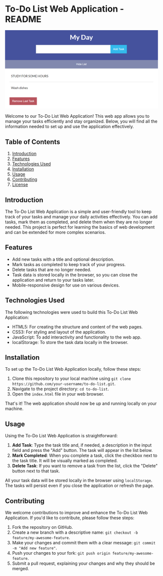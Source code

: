 # To-Do List Web Application - README

![To-Do List Web App](To-do-list-demo.png)

Welcome to our To-Do List Web Application! This web app allows you to manage your tasks efficiently and stay organized. Below, you will find all the information needed to set up and use the application effectively.

## Table of Contents
1. [Introduction](#introduction)
2. [Features](#features)
3. [Technologies Used](#technologies-used)
4. [Installation](#installation)
5. [Usage](#usage)
6. [Contributing](#contributing)
7. [License](#license)

## Introduction

The To-Do List Web Application is a simple and user-friendly tool to keep track of your tasks and manage your daily activities effectively. You can add tasks, mark them as completed, and delete them when they are no longer needed. This project is perfect for learning the basics of web development and can be extended for more complex scenarios.

## Features

- Add new tasks with a title and optional description.
- Mark tasks as completed to keep track of your progress.
- Delete tasks that are no longer needed.
- Task data is stored locally in the browser, so you can close the application and return to your tasks later.
- Mobile-responsive design for use on various devices.

## Technologies Used

The following technologies were used to build this To-Do List Web Application:

- HTML5: For creating the structure and content of the web pages.
- CSS3: For styling and layout of the application.
- JavaScript: To add interactivity and functionality to the web app.
- localStorage: To store the task data locally in the browser.

## Installation

To set up the To-Do List Web Application locally, follow these steps:

1. Clone this repository to your local machine using `git clone https://github.com/your-username/to-do-list.git`.
2. Navigate to the project directory: `cd to-do-list`.
3. Open the `index.html` file in your web browser.

That's it! The web application should now be up and running locally on your machine.

## Usage

Using the To-Do List Web Application is straightforward:

1. **Add Task**: Type the task title and, if needed, a description in the input field and press the "Add" button. The task will appear in the list below.
2. **Mark Completed**: When you complete a task, click the checkbox next to the task title. It will be visually marked as completed.
3. **Delete Task**: If you want to remove a task from the list, click the "Delete" button next to that task.

All your task data will be stored locally in the browser using `localStorage`. The tasks will persist even if you close the application or refresh the page.

## Contributing

We welcome contributions to improve and enhance the To-Do List Web Application. If you'd like to contribute, please follow these steps:

1. Fork the repository on GitHub.
2. Create a new branch with a descriptive name: `git checkout -b feature/my-awesome-feature`.
3. Make your changes and commit them with a clear message: `git commit -m "Add new feature"`.
4. Push your changes to your fork: `git push origin feature/my-awesome-feature`.
5. Submit a pull request, explaining your changes and why they should be merged.

